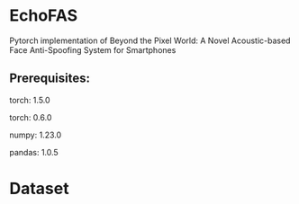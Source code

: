 # EchoFAS
Pytorch implementation of Beyond the Pixel World: A Novel Acoustic-based Face Anti-Spoofing System for Smartphones

## Prerequisites:
torch: 1.5.0

torch: 0.6.0

numpy: 1.23.0

pandas: 1.0.5

# Dataset
